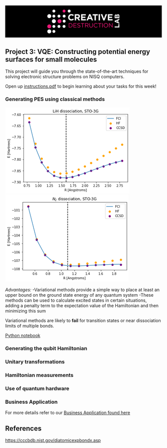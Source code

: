 ![CDL 2020 Cohort Project](../figures/CDL_logo.jpg)
## Project 3: VQE: Constructing potential energy surfaces for small molecules

This project will guide you through the state-of-the-art techniques for solving electronic structure problems on NISQ computers.

Open up [instructions.pdf](https://github.com/CDL-Quantum/CohortProject_2021/tree/main/Week3_VQE/Instructions.pdf) to begin learning about your tasks for this week!


### Generating PES using classical methods

![LiH](./lih.png) ![N_2](./n2.png)

*Advantages:*
-Variational methods provide a simple way to place at least an upper bound on the ground state energy of any quantum system
-These methods can be used to calculate excited states in certain situations, adding a penalty term to the expectation value of the Hamiltonian and then minimizing this sum

Variational methods are likely to **fail** for transition states or near dissociation limits of multiple bonds.

[Python notebook](./S1_Classical_methods.ipynb)

### Generating the qubit Hamiltonian
### Unitary transformations
### Hamiltonian measurements
### Use of quantum hardware



### Business Application


For more details refer to our [Business Application found here](./Business_Application.md)


## References

https://cccbdb.nist.gov/diatomicexpbondx.asp
